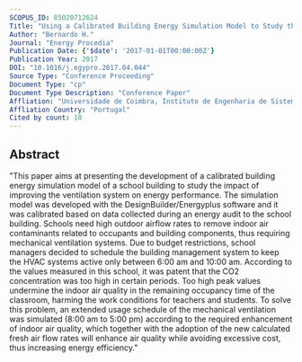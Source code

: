 ```yaml
---
SCOPUS_ID: 85020712624
Title: "Using a Calibrated Building Energy Simulation Model to Study the Effects of Improving the Ventilation in a School"
Author: "Bernardo H."
Journal: "Energy Procedia"
Publication Date: {'$date': '2017-01-01T00:00:00Z'}
Publication Year: 2017
DOI: "10.1016/j.egypro.2017.04.044"
Source Type: "Conference Proceeding"
Document Type: "cp"
Document Type Description: "Conference Paper"
Affliation: "Universidade de Coimbra, Instituto de Engenharia de Sistemas E Computadores de Coimbra"
Affliation Country: "Portugal"
Cited by count: 10
---
```


## Abstract
"This paper aims at presenting the development of a calibrated building energy simulation model of a school building to study the impact of improving the ventilation system on energy performance. The simulation model was developed with the DesignBuilder/Energyplus software and it was calibrated based on data collected during an energy audit to the school building. Schools need high outdoor airflow rates to remove indoor air contaminants related to occupants and building components, thus requiring mechanical ventilation systems. Due to budget restrictions, school managers decided to schedule the building management system to keep the HVAC systems active only between 6:00 am and 10:00 am. According to the values measured in this school, it was patent that the CO2 concentration was too high in certain periods. Too high peak values undermine the indoor air quality in the remaining occupancy time of the classroom, harming the work conditions for teachers and students. To solve this problem, an extended usage schedule of the mechanical ventilation was simulated (8:00 am to 5:00 pm) according to the required enhancement of indoor air quality, which together with the adoption of the new calculated fresh air flow rates will enhance air quality while avoiding excessive cost, thus increasing energy efficiency."

